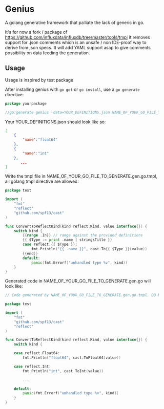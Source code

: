 # Genius

A golang generative framework that palliate the lack of generic in go.

It's for now a fork / package of https://github.com/influxdata/influxdb/tree/master/tools/tmpl 
It removes support for .json comments which is an unsafe / non IDE-proof way to derive from json specs.
It will add YAML support asap to give comments possibility on data feeding the generation.

## Usage

Usage is inspired by test package

After installing genius with `go get` or `go install`, use a `go generate` directive:
```go
package yourpackage

//go:generate genius -data=YOUR_DEFINITIONS.json NAME_OF_YOUR_GO_FILE_TO_GENERATE.gen.go.tmpl
```

Your YOUR_DEFINITIONS.json should look like so:
```json
[
	{
		"name":"float64"
	},
	{
		"name":"int"
	},
       ...
]
```

Write the tmpl file in NAME_OF_YOUR_GO_FILE_TO_GENERATE.gen.go.tmpl, all golang tmpl directive are allowed:

```go
package test

import (
	"fmt"
	"reflect"
	"github.com/spf13/cast"
)

func ConvertToReflectKind(kind reflect.Kind, value interface{}) {
	switch kind {
		{{range .In}} // range against the provided definitions
		{{ $Type := print .name | stringsTitle }}
		case reflect.{{ $Type }}:
			fmt.Println("{{ .name }}", cast.To{{ $Type }}(value))
		{{end}}
		default:
			panic(fmt.Errorf("unhandled type %v", kind))
	}
}
```
Generated code in NAME_OF_YOUR_GO_FILE_TO_GENERATE.gen.go will look like:
```go
// Code generated by NAME_OF_YOUR_GO_FILE_TO_GENERATE.gen.go.tmpl. DO NOT EDIT.

package test

import (
	"fmt"
	"github.com/spf13/cast"
	"reflect"
)

func ConvertToReflectKind(kind reflect.Kind, value interface{}) {
	switch kind {

	case reflect.Float64:
		fmt.Println("float64", cast.ToFloat64(value))

	case reflect.Int:
		fmt.Println("int", cast.ToInt(value))

        ...

	default:
		panic(fmt.Errorf("unhandled type %v", kind))
	}
}
```
